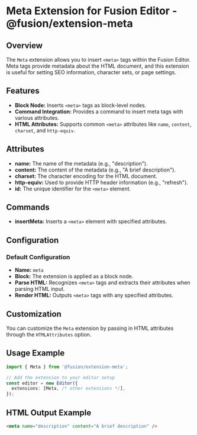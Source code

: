 # Meta Extension for Fusion Editor - @fusion/extension-meta

## Overview

The `Meta` extension allows you to insert `<meta>` tags within the Fusion Editor. Meta tags provide metadata about the HTML document, and this extension is useful for setting SEO information, character sets, or page settings.

## Features

- **Block Node:** Inserts `<meta>` tags as block-level nodes.
- **Command Integration:** Provides a command to insert meta tags with various attributes.
- **HTML Attributes:** Supports common `<meta>` attributes like `name`, `content`, `charset`, and `http-equiv`.

## Attributes

- **name:** The name of the metadata (e.g., "description").
- **content:** The content of the metadata (e.g., "A brief description").
- **charset:** The character encoding for the HTML document.
- **http-equiv:** Used to provide HTTP header information (e.g., "refresh").
- **id:** The unique identifier for the `<meta>` element.

## Commands

- **insertMeta:** Inserts a `<meta>` element with specified attributes.

## Configuration

### Default Configuration

- **Name:** `meta`
- **Block:** The extension is applied as a block node.
- **Parse HTML:** Recognizes `<meta>` tags and extracts their attributes when parsing HTML input.
- **Render HTML:** Outputs `<meta>` tags with any specified attributes.

## Customization

You can customize the `Meta` extension by passing in HTML attributes through the `HTMLAttributes` option.

## Usage Example

```typescript
import { Meta } from '@fusion/extension-meta';

// Add the extension to your editor setup
const editor = new Editor({
  extensions: [Meta, /* other extensions */],
});
```

## HTML Output Example
```html
<meta name="description" content="A brief description" />
```